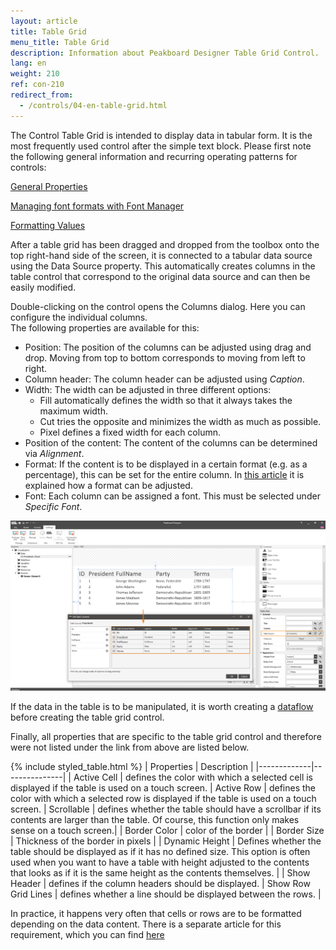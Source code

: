 ```yaml
---
layout: article
title: Table Grid   
menu_title: Table Grid
description: Information about Peakboard Designer Table Grid Control.
lang: en
weight: 210
ref: con-210
redirect_from:
  - /controls/04-en-table-grid.html
---
```



The Control Table Grid is intended to display data in tabular form. It is the most frequently used control after the simple text block. 
Please first note the following general information and recurring operating patterns for controls:

[General Properties](/controls/01-en-general-properties.html)

[Managing font formats with Font Manager](/misc/05-en-custom-fonts.html)

[Formatting Values](/misc/03-en-formating-values.html)

After a table grid has been dragged and dropped from the toolbox onto the top right-hand side of the screen, it is connected to a tabular data source using the Data Source property. 
This automatically creates columns in the table control that correspond to the original data source and can then be easily modified. 


Double-clicking on the control opens the Columns dialog. Here you can configure the individual columns.  
The following properties are available for this:

* Position: The position of the columns can be adjusted using drag and drop. Moving from top to bottom corresponds to moving from left to right.
* Column header: The column header can be adjusted using *Caption*.
* Width: The width can be adjusted in three different options:
	* Fill automatically defines the width so that it always takes the maximum width. 
	* Cut tries the opposite and minimizes the width as much as possible.
	* Pixel defines a fixed width for each column.
* Position of the content: The content of the columns can be determined via *Alignment*.
* Format: If the content is to be displayed in a certain format (e.g. as a percentage), this can be set for the entire column. In [this article](https://help.peakboard.com/misc/de-formatieren-von-Werten.html) it is explained how a format can be adjusted.
* Font: Each column can be assigned a font. This must be selected under *Specific Font*.

![image_1](/assets/images/Controls/Table-Grid/ControlsTableGrid01.png)


If the data in the table is to be manipulated, it is worth creating a [dataflow](https://help.peakboard.com/dataflows/en-erste-schritte.html) before creating the table grid control.


Finally, all properties that are specific to the table grid control and therefore were not listed under the link from above are listed below.

{% include styled_table.html %}
| Properties | Description |
|-------------|---------------|
| Active Cell | defines the color with which a selected cell is displayed if the table is used on a touch screen.
| Active Row | defines the color with which a selected row is displayed if the table is used on a touch screen.
| Scrollable | defines whether the table should have a scrollbar if its contents are larger than the table. Of course, this function only makes sense on a touch screen.|
| Border Color | color of the border |
| Border Size | Thickness of the border in pixels |
| Dynamic Height | Defines whether the table should be displayed as if it has no defined size. This option is often used when you want to have a table with height adjusted to the contents that looks as if it is the same height as the contents themselves. |
| Show Header | defines if the column headers should be displayed.
| Show Row Grid Lines | defines whether a line should be displayed between the rows. |

In practice, it happens very often that cells or rows are to be formatted depending on the data content. There is a separate article for this requirement, which you can find [here](/scripting/05-en-formatieren.html)